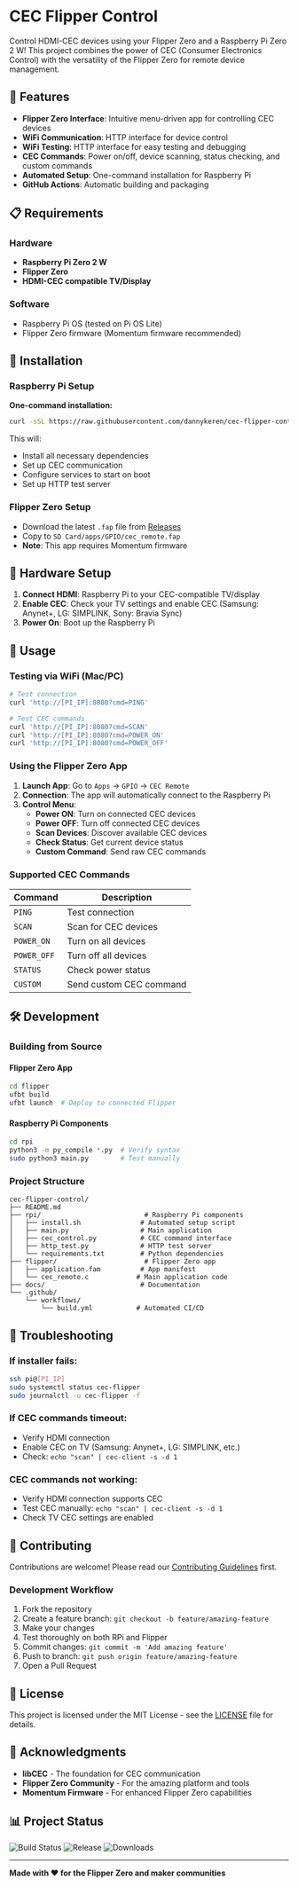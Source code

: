 # CEC Flipper Control

Control HDMI-CEC devices using your Flipper Zero and a Raspberry Pi Zero 2 W! This project combines the power of CEC (Consumer Electronics Control) with the versatility of the Flipper Zero for remote device management.

## 🚀 Features

- **Flipper Zero Interface**: Intuitive menu-driven app for controlling CEC devices
- **WiFi Communication**: HTTP interface for device control
- **WiFi Testing**: HTTP interface for easy testing and debugging
- **CEC Commands**: Power on/off, device scanning, status checking, and custom commands
- **Automated Setup**: One-command installation for Raspberry Pi
- **GitHub Actions**: Automatic building and packaging

## 📋 Requirements

### Hardware

- **Raspberry Pi Zero 2 W**
- **Flipper Zero**
- **HDMI-CEC compatible TV/Display**

### Software

- Raspberry Pi OS (tested on Pi OS Lite)
- Flipper Zero firmware (Momentum firmware recommended)

## 🔧 Installation

### Raspberry Pi Setup

**One-command installation:**

```bash
curl -sSL https://raw.githubusercontent.com/dannykeren/cec-flipper-control/main/rpi/install.sh | sudo bash
```

This will:
- Install all necessary dependencies
- Set up CEC communication
- Configure services to start on boot
- Set up HTTP test server

### Flipper Zero Setup

- Download the latest `.fap` file from [Releases](https://github.com/dannykeren/cec-flipper-control/releases)
- Copy to `SD Card/apps/GPIO/cec_remote.fap`
- **Note**: This app requires Momentum firmware

## 🔌 Hardware Setup

1. **Connect HDMI**: Raspberry Pi to your CEC-compatible TV/display
2. **Enable CEC**: Check your TV settings and enable CEC (Samsung: Anynet+, LG: SIMPLINK, Sony: Bravia Sync)
3. **Power On**: Boot up the Raspberry Pi

## 📱 Usage

### Testing via WiFi (Mac/PC)

```bash
# Test connection
curl 'http://[PI_IP]:8080?cmd=PING'

# Test CEC commands  
curl 'http://[PI_IP]:8080?cmd=SCAN'
curl 'http://[PI_IP]:8080?cmd=POWER_ON'
curl 'http://[PI_IP]:8080?cmd=POWER_OFF'
```

### Using the Flipper Zero App

1. **Launch App**: Go to `Apps` → `GPIO` → `CEC Remote`
2. **Connection**: The app will automatically connect to the Raspberry Pi
3. **Control Menu**:
   - **Power ON**: Turn on connected CEC devices
   - **Power OFF**: Turn off connected CEC devices  
   - **Scan Devices**: Discover available CEC devices
   - **Check Status**: Get current device status
   - **Custom Command**: Send raw CEC commands

### Supported CEC Commands

| Command | Description |
|---------|-------------|
| `PING` | Test connection |
| `SCAN` | Scan for CEC devices |
| `POWER_ON` | Turn on all devices |
| `POWER_OFF` | Turn off all devices |
| `STATUS` | Check power status |
| `CUSTOM` | Send custom CEC command |

## 🛠️ Development

### Building from Source

#### Flipper Zero App

```bash
cd flipper
ufbt build
ufbt launch  # Deploy to connected Flipper
```

#### Raspberry Pi Components

```bash
cd rpi
python3 -m py_compile *.py  # Verify syntax
sudo python3 main.py        # Test manually
```

### Project Structure

```
cec-flipper-control/
├── README.md
├── rpi/                          # Raspberry Pi components
│   ├── install.sh               # Automated setup script
│   ├── main.py                  # Main application
│   ├── cec_control.py           # CEC command interface
│   ├── http_test.py             # HTTP test server
│   └── requirements.txt         # Python dependencies
├── flipper/                      # Flipper Zero app
│   ├── application.fam          # App manifest
│   └── cec_remote.c            # Main application code
├── docs/                        # Documentation
└── .github/
    └── workflows/
        └── build.yml           # Automated CI/CD
```

## 🐛 Troubleshooting

### If installer fails:

```bash
ssh pi@[PI_IP]
sudo systemctl status cec-flipper
sudo journalctl -u cec-flipper -f
```

### If CEC commands timeout:

- Verify HDMI connection
- Enable CEC on TV (Samsung: Anynet+, LG: SIMPLINK, etc.)
- Check: `echo "scan" | cec-client -s -d 1`

### CEC commands not working:

- Verify HDMI connection supports CEC
- Test CEC manually: `echo "scan" | cec-client -s -d 1`
- Check TV CEC settings are enabled

## 🤝 Contributing

Contributions are welcome! Please read our [Contributing Guidelines](CONTRIBUTING.md) first.

### Development Workflow

1. Fork the repository
2. Create a feature branch: `git checkout -b feature/amazing-feature`
3. Make your changes
4. Test thoroughly on both RPi and Flipper
5. Commit changes: `git commit -m 'Add amazing feature'`
6. Push to branch: `git push origin feature/amazing-feature`
7. Open a Pull Request

## 📜 License

This project is licensed under the MIT License - see the [LICENSE](LICENSE) file for details.

## 🙏 Acknowledgments

- **libCEC** - The foundation for CEC communication
- **Flipper Zero Community** - For the amazing platform and tools
- **Momentum Firmware** - For enhanced Flipper Zero capabilities

## 📊 Project Status

![Build Status](https://github.com/dannykeren/cec-flipper-control/workflows/Build%20CEC%20Flipper%20Control/badge.svg)
![Release](https://img.shields.io/github/v/release/dannykeren/cec-flipper-control)
![Downloads](https://img.shields.io/github/downloads/dannykeren/cec-flipper-control/total)

---

**Made with ❤️ for the Flipper Zero and maker communities**
